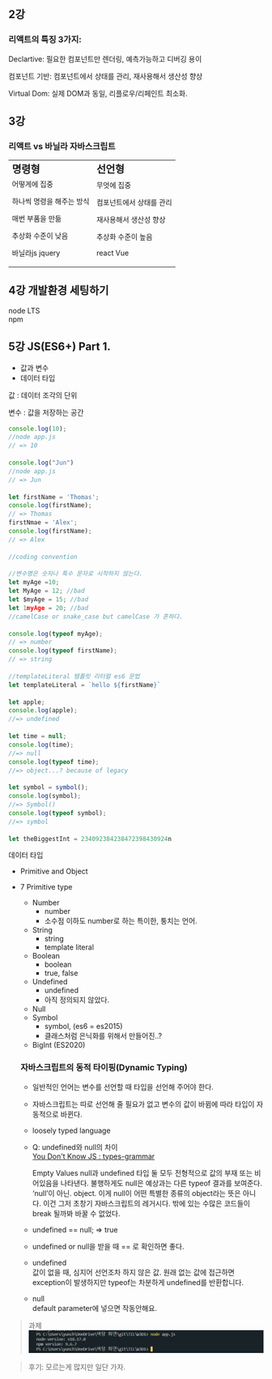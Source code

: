 <!-- prettier-ignore -->
## 2강

### 리액트의 특징 3가지:

Declartive: 필요한 컴포넌트만 렌더링, 예측가능하고 디버깅 용이

컴포넌트 기반: 컴포넌트에서 상태를 관리, 재사용해서 생산성 향상

Virtual Dom: 실제 DOM과 동일, 리플로우/리페인트 최소화.

## 3강

### 리액트 vs 바닐라 자바스크립트

<table border="0">
 <tr>
    <td><b style="font-size:20px">명령형</b></td>
    <td><b style="font-size:20px">선언형</b></td>
 </tr>
 <tr>
  <td>
어떻게에 집중

하나씩 명령을 해주는 방식

매번 부품을 만듦

추상화 수준이 낮음

바닐라js jquery

  </td>

<td>무엇에 집중

컴포넌트에서 상태를 관리

재사용해서 생산성 향상

추상화 수준이 높음

react Vue</td>

 </tr>
</table>

## 4강 개발환경 세팅하기

node LTS  
npm

## 5강 JS(ES6+) Part 1.

- 값과 변수
- 데이터 타입

값 : 데이터 조각의 단위

변수 : 값을 저장하는 공간

```jsx
console.log(10);
//node app.js
// => 10

console.log("Jun")
//node app.js
// => Jun

let firstName = 'Thomas';
console.log(firstName);
// => Thomas
firstNmae = 'Alex';
console.log(firstName);
// => Alex

//coding convention

//변수명은 숫자나 특수 문자로 시작하지 않는다.
let myAge =10;
let MyAge = 12; //bad
let $myAge = 15; //bad
let 1myAge = 20; //bad
//camelCase or snake_case but camelCase 가 흔하다.

console.log(typeof myAge);
// => number
console.log(typeof firstName);
// => string

//templateLiteral 템플릿 리터럴 es6 문법
let templateLiteral = `hello ${firstName}`

let apple;
console.log(apple);
//=> undefined

let time = null;
console.log(time);
//=> null
console.log(typeof time);
//=> object...? because of legacy

let symbol = symbol();
console.log(symbol);
//=> Symbol()
console.log(typeof symbol);
//=> symbol

let theBiggestInt = 234092384238472398430924n
```

데이터 타입

- Primitive and Object
- 7 Primitive type

  - Number
    - number
    - 소수점 이하도 number로 하는 특이한, 퉁치는 언어.
  - String
    - string
    - template literal
  - Boolean
    - boolean
    - true, false
  - Undefined
    - undefined
    - 아직 정의되지 않았다.
  - Null
  - Symbol
    - symbol, (es6 = es2015)
    - 클래스처럼 은닉화를 위해서 만들어진..?
  - BigInt (ES2020)

  ### 자바스크립트의 동적 타이핑(Dynamic Typing)

  - 일반적인 언어는 변수를 선언할 때 타입을 선언해 주어야 한다.
  - 자바스크립트는 따로 선언해 줄 필요가 없고 변수의 값이 바뀜에 따라 타입이 자동적으로 바뀐다.
  - loosely typed language
  - Q: undefined와 null의 차이  
    [You Don't Know JS : types-grammar][def]

    Empty Values
    null과 undefined 타입 둘 모두 전형적으로 값의 부재 또는 비어있음을 나타낸다. 불행하게도 null은 예상과는 다른 typeof 결과를 보여준다. ‘null’이 아닌. object.
    이게 null이 어떤 특별한 종류의 object라는 뜻은 아니다. 이건 그저 초창기 자바스크립트의 레거시다. 밖에 있는 수많은 코드들이 break 될까봐 바꿀 수 없었다.

  - undefined == null; ⇒ true
  - undefined or null을 받을 때 == 로 확인하면 좋다.
  - undefined  
    값이 없을 때, 심지어 선언조차 하지 않은 값.
    원래 없는 값에 접근하면 exception이 발생하지만 typeof는 차분하게 undefined를 반환합니다.
  - null  
    default parameter에 넣으면 작동안해요.

[def]: https://github.com/getify/You-Dont-Know-JS/blob/2nd-ed/types-grammar/ch1.md

> 과제
> ![Alt text](image.png)

> 후기: 모르는게 많지만 일단 가자.
